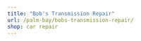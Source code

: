 ```yaml
---
title: "Bob's Transmission Repair"
url: /palm-bay/bobs-transmission-repair/
shop: car repair
---
```


